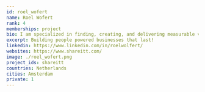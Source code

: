 ```yaml
---
id: roel_wofert
name: Roel Wofert
rank: 4
memberships: project
bio: I am specialized in finding, creating, and delivering measurable value. I enjoy helping organizations and executives to make a 'turn around' in their business (model) and a mind shift in their thinking and acting!
excerpt: Building people powered businesses that last!
linkedin: https://www.linkedin.com/in/roelwolfert/
websites: https://www.shareitt.com/
image: ./roel_wofert.png
project_ids: shareitt
countries: Netherlands
cities: Amsterdam
private: 1
---
```


